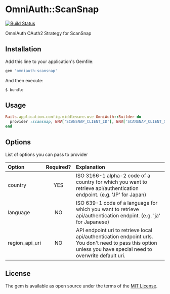 # OmniAuth::ScanSnap

[![Build Status](https://travis-ci.org/moneyforward/omniauth-scansnap.svg)](https://travis-ci.org/moneyforward/omniauth-scansnap)

OmniAuth OAuth2 Strategy for ScanSnap

## Installation

Add this line to your application's Gemfile:

```ruby
gem 'omniauth-scansnap'
```

And then execute:

    $ bundle

## Usage

```ruby
Rails.application.config.middleware.use OmniAuth::Builder do
  provider :scansnap, ENV['SCANSNAP_CLIENT_ID'], ENV['SCANSNAP_CLIENT_SECRET'], country: 'JP', language: 'ja'
end
```

## Options

List of options you can pass to provider

| Option | Required? | Explanation |
|:-------|:---------:|:------------|
| country | YES | ISO 3166-1 alpha-2 code of a country for which you want to retrieve api/authentication endpoint. (e.g. 'JP' for Japan) ||
| language | NO | ISO 639-1 code of a language for which you want to retrieve api/authentication endpint. (e.g. 'ja' for Japanese) ||
| region_api_uri | NO | API endpoint uri to retrieve local api/authentication endpoint urls. You don't need to pass this option unless you have special need to overwrite default uri. |

## License

The gem is available as open source under the terms of the [MIT License](http://opensource.org/licenses/MIT).
